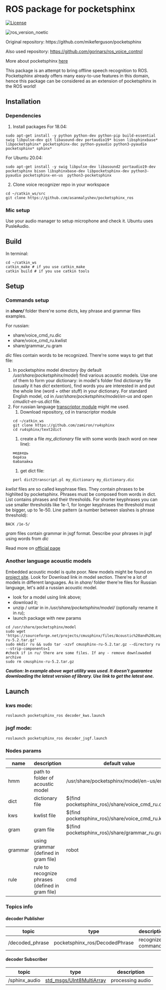 # ROS package for pocketsphinx  
<p align="center">

<!-- <add logo> -->

[![License](https://img.shields.io/badge/License-BSD%203--Clause-green.svg)](https://opensource.org/licenses/BSD-3-Clause)
<!-- <a><img src="https://img.shields.io/badge/ROS-Melodic-blue" alt="ros_version_melodic" /></a> -->
<a><img src="https://img.shields.io/badge/ROS-Noetic-blue" alt="ros_version_noetic" /></a>
</p>
Original repository: https://github.com/mikeferguson/pocketsphinx

Also used repository: https://github.com/gorinars/ros_voice_control  
  
More about pocketsphinx [here](https://cmusphinx.github.io/)
  
This package is an attempt to bring offline speech recognition to ROS. Pocketsphinx already offers many easy-to-use features in this domain, hence this package can be considered as an extension of pocketsphinx in the ROS world!  

## Installation
### Dependencies  
1. Install packages
For 18.04:
```shell
sudo apt-get install -y python python-dev python-pip build-essential swig libpulse-dev git libasound-dev portaudio19* bison libsphinxbase* libpocketsphinx* pocketsphinx-doc python-pyaudio python3-pyaudio pocketsphinx* sphinx*
```
For Ubuntu 20.04:
```shell
sudo apt-get install -y swig libpulse-dev libasound2 portaudio19-dev  pocketsphinx bison libsphinxbase-dev libpocketsphinx-dev python3-pyaudio pocketsphinx-en-us  python3-pocketsphinx
```
2. Clone voice recognizer repo in your workspace
```shell
cd ~/catkin_ws/src
git clone https://github.com/asanmalyshev/pocketsphinx_ros
```
### Mic setup
Use your audio manager to setup microphone and check it.
Ubuntu uses PusleAudio.

## Build
In terminal:  
```shell
cd ~/catkin_ws
catkin_make # if you use catkin_make
catkin build # if you use catkin tools 
```

## Setup
### Commands setup
in ***share/*** folder there're some dicts, key phrase and grammar files examples.

For russian:
- share/voice_cmd_ru.dic
- share/voice_cmd_ru.kwlist
- share/grammar_ru.gram

<!-- For english: -->
<!-- - share/voice_cmd_en.dic -->
<!-- - share/voice_cmd_en.kwlist -->
<!-- - share/grammar_en.gram -->

*dic* files contain words to be recognized. There're some ways to get that file:
1. In  pocketsphinx model directory (by default */usr/share/pocketsphinx/model*) find various acoustic models.
Use one of them to form your dictionary: in model's folder find dictionary file (usually it has *dict* extention),
find words you are interested in and put the whole line (word + other stuff) in your dictionary.
For standard English model, cd in */usr/share/pocketsphinx/model/en-us* and open *cmudict-en-us.dict* file.
1. For russian language [transcriptor module](https://github.com/zamiron/ru4sphinx) might me used.
    1. Download repository, cd in transcriptor module
    ```shell
    cd ~/catkin_ws
    git clone https://github.com/zamiron/ru4sphinx
    cd ru4sphinx/text2dict
    ```
    1. create a file *my_dictionary* file with some words (each word on new line):
    ```
    медведь
    берёза
    бабалайка
    ```
    1. get dict file:
    ```shell
    perl dict2transcript.pl my_dictionary my_dictionary.dic
    ```

*kwlist* files are so called keyphrase files. They contain phrases to be highlited by pocketsphinx.
Phrases must be composed from words in dict. List contains phrases and their thresholds.
For shorter keyphrases you can use smaller thresholds like 1e-1, for longer keyphrases the threshold must be bigger, up to 1e-50.
Line pattern (a number between slashes is phrase threshold):
```
BACK /1e-5/ 
```
*gram* files contain grammar in jsgf format. Describe your phrases in jsgf using words from *dic*

Read more on [official page](https://cmusphinx.github.io/wiki/tutoriallm/)

<!-- ### Setup check -->
<!-- Just to verify everything is set up correcty, run in console: -->
<!-- ```shell -->
<!-- roscd pocketsphinx_ros/share -->
<!-- pocketsphinx_continuous -inmic yes -hmm /usr/share/pocketsphinx/model/en-us/en-us/ -dict share/voice_cmd_en.dic -kws share/voice_cmd_en.kwlist  -->
<!-- ``` -->
<!-- Say some words from dictionary. In that test only pocketsphinx program is used. -->

### Another language acoustic models
Embedded acoustic model is quite poor. New models might be found on [project site](https://cmusphinx.github.io/wiki/download/).
Look for Download link in model section. There're a lot of models in different languages. 
As in *share/* folder there're files for Russian language, let's add a russian acoustic model.
- look for a model using link above;
- download it;
- unzip / untar in in */usr/share/pocketsphinx/model/* (optionally rename it in *ru*);
- launch package with new params

```shell
cd /usr/share/pocketsphinx/model
sudo wget 'https://sourceforge.net/projects/cmusphinx/files/Acoustic%20and%20Language%20Models/Russian/cmusphinx-ru-5.2.tar.gz'
sudo mkdir ru && sudo tar -xzvf cmusphinx-ru-5.2.tar.gz --directory ru --strip-components=1
#check if in ru/ there are some files. If any - remove downlowaded archive
sudo rm cmusphinx-ru-5.2.tar.gz
```
***Caution: In example above wget utility was used. It doesn't guarantee downloading the latest version of library. Use link to get the latest one.***

## Launch
### kws mode:
```shell
roslaunch pocketsphinx_ros decoder_kws.launch
```
### jsgf mode:
```shell
roslaunch pocketsphinx_ros decoder_jsgf.launch
```
### Nodes params
| name | description | default value
| --- | --- | ---
| hmm | path to folder of acoustic model | /usr/share/pocketsphinx/model/en-us/en-us
| dict  | dictionary file | $(find pocketsphinx_ros)/share/voice_cmd_ru.dic
| kws   | kwlist file | $(find pocketsphinx_ros)/share/voice_cmd_ru.kwlist
| gram   | gram file | $(find pocketsphinx_ros)/share/grammar_ru.gram
| grammar   | using grammar (defined in gram file) | robot
| rule   | rule to recognize phrases (defined in gram file) | cmd

### Topics info
#### decoder Publisher
| topic | type | description
| --- | --- | ---
| /decoded_phrase | pocketsphinx_ros/DecodedPhrase | recognized commands
 
#### decoder Subscriber
| topic | type | description
| --- | --- | ---
| /sphinx_audio | [std_msgs/UInt8MultiArray](http://docs.ros.org/kinetic/api/std_msgs/html/msg/UInt8MultiArray.html) | processing audio
 

